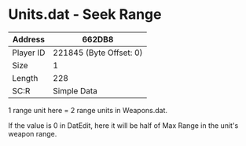 
#  Units.dat - Seek Range
Address   | 662DB8
----------|-------------
Player ID | 221845 (Byte Offset: 0)
Size 	  | 1
Length 	  | 228
SC:R      | Simple Data

1 range unit here = 2 range units in Weapons.dat.
If the value is 0 in DatEdit, here it will be half of Max Range in the unit's weapon range.

